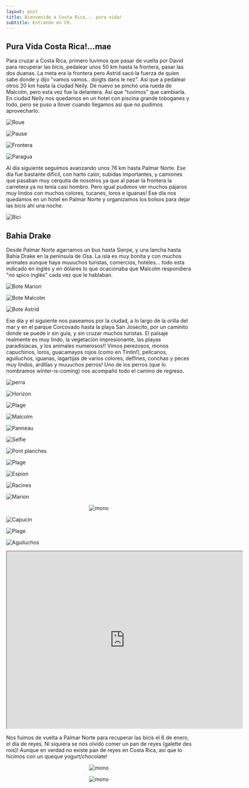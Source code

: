 ```yaml
---
layout: post
title: Bienvenido a Costa Rica... pura vida!
subtitle: Entrando en CR.
---
```



## Pura Vida Costa Rica!...mae

Para cruzar a Costa Rica, primero tuvimos que pasar de vuelta por David para recuperar las bicis, pedalear unos 50 km hasta la frontera, pasar las dos duanas. La meta era la frontera pero Astrid sacó la fuerza de quien sabe donde y dijo "vamos vamos.. doigts dans le nez". Así que a pedalear otros 20 km hasta la ciudad Neily. De nuevo se pinchó una rueda de Malcolm, pero esta vez fue la delantera. Así que "tuvimos" que cambiarla. En ciudad Neily nos quedamos en un hotel con piscina grande toboganes y todo, pero se puso a llover cuando llegamos así que no pudimos aprovecharlo. 

![Roue](https://lh3.googleusercontent.com/KCCAYS_HYTsG6WXfeYFuDbUAKrtRsDX18xhH0uC-SCVBW-mflmHQR1amtW_ZWIesRE7EguTdmqc8LpeOudw1ISJt4Hlt8dyoDYvZ2MSAPaE3HIkr79LuPIU2p_sxsR02CGUNX7zhMDgkTeXxndas4EZ8WSjAMGHdyqTyzV8RrAHYbZu4Nj8mD6wl-FQWvl3RbDyznQwpDYny1By7ZCSMMz66sNIhHtLy8P_fdq6-50XZrRYtvVXQPBIbjuIGsFkVQpEPLYC0fIKRB-erLkZF4UNbEZeg8P8mgIdzkNJ_pz2zlNKhEeWhRboXLiA4RlBBzTgTVYVteliU8TuZ9mzeRDIYjcA7DjZaaWwd4ThwwXj6oOwVRgixnDMz1PVwYH3iwdVF-ssE4xadXnAi71ZLXML8IfydH3j4OrfX2kM9Tlm4x5DoM6HvNNhqPBAQ-QsNFk4o7oE5nMgVREJXS1XN-0ArhCbzdwVgxn8Cy88eK-sMAcZbmciA14Pxja3cEQRL8FMPrAJIB6LKYA0RKENmD562vtXWiZrDk2CBEU9-1tVi504OQrpSYF5dsUk9II_4Tlzkp3FUVFrCrsfwMOu-M3zp9vfiyYvG1NF_tN3rurRyV9wet7Pb275P9-b6E1sBaQm7Qdwnw1zIsBEpG1lwuJtql5Cc9u58Dw=w915-h686-no)

![Pause](https://lh3.googleusercontent.com/l4ZJvrubnlV9o-YEgWW7wjSkEuRN1LEdu462XhHMmEmw4H6g1YrdRA38yq7jeAxuzz2aILZfg-47-LKRKVHxCdSiigArwpeFK7yI_9eGHWikGP2aArjNoPyjNfxOE-ojpwy2f3-VY5djtzaMXMXdwVJMo0u4MzZtAvlwqX8y0kscItc9FQNyQToah6ZprNNXBYtfHcLU3EslLXG9ceygmfQjw_Wp4yL73XYxUZuWeslTAeQe_JCnjjsAzv5tsFLM5wjh1I2Kk7VvEi8BBbAYWfoygtPRmDe5rUJM2y7WPkVSd0pEyjGcMk_mRYKDU92mbI1zIcTLPq5WbCrBlz8PQhynyv-43Ok6TRtMLPHsvFo6SPMW30pBUkK_3kP9dam476Es8_nX9ksLjeRp-oby51hkB-iVGDtdx4CZ9lGbNEGqgkx46YR5ki69dOGpFloKATwHookeTK9QDL6FJN5Ee98k5ZRXogu1F9GfZlSHXZn3aTVoRhK-WVpR4g9Q2naCwDq4_qefjUybyJr9k26HgLNMj9E0rZdZdASluZ5IOXjSKhJx-RurwscADQlkJnslkBTYFoV3cv7Rndlb-0qkf3kQBu0iR4K3_7_RHaJoEZmaPIsQkbHX7AmeDEQ2OOm_oeBcETgA7JHGAtoxhXQ8zcBgDeqqeMpiyg=w915-h686-no)

![Frontera](https://lh3.googleusercontent.com/67S19gQP2ACY2IMCoNpXxF11YttzEzvyvmdnIWNCSbZ4YtAHPefyp4uZPqtjDJSgTIaadgqn_3vuiEH8kh5KCVlQ1M44McaDARgK8aCj2Npq4QSqJyOeJDSfO9-omwTT-PrAL8Rrh7BmS3qgnHzMSt8IlkqbTTE_jcPsUC6gQt0xL51zaLitUytxvbE0jRi_X-G6Y4eVzy7tQbQsPFw0yaZiNLlbaUD86idc25CwUU2OC3yGcD--w4WaZzfqX0qtqreYscBlGq53_HlEW1fWQuER335UrMgqYVL84cePABehW4r02ScEeaUs5hUMAqTcTKntlKHU6GNEyYN9zrX9eSU-vADoDQ4UZ30XMQQy-p_vTR0Y9V6DDIpA9dfCL4s7qDnot2Up488-FbGGsYhXIvoDt6pFPd3hwYbO-xRnpoS4Ed8vHfHxXc762AS4R_mOp2WAGOsNfwEyPRhAphFcCyzbX8e-pmsxB9PQz_xOnaFgeBniqb-1dHXVMGaxIpwfkSNZ7CMBeIcUKb1D-Au2nbm9ht6ZYN_NtDuyCgYC1zBh0_isIWWZFuOqnQO9X5xi6PARc2sgBHnGtVuxVRovqzTuQIxO3wRXq_bR1J2JXs7U4NU4jWlYGIFPg7otTRlQnTuYvp2aSuTF5ReMmVzlMjD0AzGhw0B3TA=w582-h327-no)

![Paragua](https://lh3.googleusercontent.com/stB76iQFOOBzpJKEENwKvYRstq2mbzH64NptpY2ROo76kJhwCezgXtSA71gHq-2VlQ_4xLMcaKVxZE8wQlQudhLQ3oy04CAT4BppRpPv1Zs_fIbXS6H19rJ634WBx-LLOcrKjqA2fhGAGN6UlXhAQtb5rwuECz06Ctq5bRh1k3I8MBPTi-FzDOStE1tRvQkKAm2Z764AQTYpyfe7xeShR9UKDkgdA4PqIazJDiLdNcgbaYjq0-AwmBGtDyzjr9ko-N7x5x4wxbZVap2npREiZk_d3MwnMoLQDTtCF6yVGcXt7ThPX5XIQPdW-ZmG-im3lMoBbGU9K06iXyss--bI4KAEPIelTqm_Q7wClT7bJRiwZ8F9OUoS_ZfLEcvJIZtYJcIYDG0jVJZgs93ISpueeS7Wm5dD05n6L7hQV9FWCkcaEJ88rAm5Xuh4_4y_SHrKdfKmbw_PfGxlCqI714ipJPtNky685SxKPvai_N_ALY4UFpDFmXaGJe4QboWolLZch6_ncvzu_TCoFJeYMXBzj56GyTScc9cDtMMmUSz-SY8nMvEvw9xDYPzQelB20o-mjuIAFEe6aexXlDuoSJ0elpEk0nvpWMAmo1emnPN5sIFpCLr6Gl_B9aZBmhIwVGqXo5cUJti3VL6bLBnF14kG45eDORTocqeOmA=w1215-h684-no)

Al día siguiente seguimos avanzando unos 76 km hasta Palmar Norte. Ese día fue bastante difícil, con harto calor, subidas importantes, y camiones que pasaban muy cerquita de nosotros ya que al pasar la frontera la carretera ya no tenía casi hombro. Pero igual pudimos ver muchos pájaros muy lindos con muchos colores, tucanes, loros e iguanas! Ese día nos quedamos en un hotel en Palmar Norte y organizamos los bolsos para dejar las bicis ahí una noche. 

![Bici](https://lh3.googleusercontent.com/_a21QUHTXf7DBVhAdRWGe-J2M3wFtnFZLhUU1D-iDbMtQBZM_heMPAUDRT29RyE9xXizkbLbrk-0FbS7GdWG3atWskZXP_K7uDD-sE6N-cf_uSKpy4HMNL5cuZcGskJXKnBnSQnperKlIpP41dD4bTAZlOJ6HfqmNdLBcyyt6tywPXtkfPVTtGRCWy0SGXlmEbX-i-QABz_B1drMht3Sr8k2UxhgCMYmCaShFYKLyV63Iy8RGlm6-9zdK9nfNXuhN8dnj3u1kxkalV3Ljux1lZ00zhMU6DEwcpkJ5No83zuQ0MtGadg1sGD9hieS_K0F3yMaYI14dchl-0ZgFHruRZLtjqVvS0qyR7PF20yVjF6AI58Kh8fjixd5RTnHd4O-e2xkFCXQz9kCf7ZYTjSTLNzYwuZfJ_bQ9wVqrtv4D39zLgaw_vEEEns2n0Axx8HLVlD_mUvVtYA3nf17X43PldlVS0vOrcBx2_pIU8Qiu7-aTeXsOWwNI2D66xxlOlR_RMHUhP955iGotqc1vr3A4p7sVSRGFaxwIDraZicaAjkYwVqZN8-IuaX0LI3oLQV1zhPRLOBuvBJAnqdiU5hEzKNwsfMO5_5G_mzqppmrvTkg6A1YcYj-a9eU71z5pF5z7THI59tbtLlRmhzJWavWNDAZ-NKIK9HaZQ=w1215-h684-no)


## Bahia Drake

Desde Palmar Norte agarramos un bus hasta Sierpe, y una lancha hasta Bahía Drake en la peninsula de Osa. La isla es muy bonita y con muchos animales aunque haya muuuchos turistas, comercios, hoteles... todo esta indicado en inglés y en dólares lo que ocacionaba que Malcolm respondiera "no spico inglés" cada vez que le hablaban. 

![Bote Marion](https://lh3.googleusercontent.com/oRFgJc7AaiLzzM3qUS4cCGSot-EUo3yt-m4VibcPFF6z2cgp9rLsppzGDG3NAMq8LPfQgfnZumPzcZ7tKM3nzbnsSdPw28EUamEfo1ReOY71ulTLsgSuYn1hR1yfUti6-undx8qIuPX4vYn8dNL4fEdb4Y0oPZ1zDvcKJB12TPh7DQKv-BUxwvFz6yfBVOn_9_X0weMON7hgLU0XPQ2Ha6H8sQthNEhd9QNprtwZyFwfkn8rUo2qeG07O2wPBHkjHvrXagLkF03weuExvhYV0BurK2dtUuStwjXXTr7MarkPJtx848ap-QwVyzAnIB-qQN8gpgDdSQIrN84kNtrp75-zBnUkolSwMrcUXOKtKZKUe-kqocPa5E4FOlMTkFycr2Lib3Df2jm38znK_d7E_mbL0uV7lSY30DRRbkXdOMtHD41CGFeHXoO6GXYjqQDqIxMWPNQu0JCpbRlgcZIQr_SyoLtzGGFFQEBLaM8d1mmnNe_sQNEMoaX9u_hfemW5SOe8W29GpjsXbmMYSNRbzY0jtNuwtWNMBnsx7M-TKBPplMZfsiBGZaw3o-XBvn74JD7utLNfpYF83sp1T3EqaDTJtgqYEUxy4CddgmFDIG-x1vbsXPiGabD60HltOFo83y2nV_FaLEWHblAHsKtKMya6FS5scLD0TA=w1215-h684-no)

![Bote Malcolm](https://lh3.googleusercontent.com/h1G15H-pGTs08k8r1C61EOf8cHncbNa4_KBb0ybVS7epGF2WARQInxS6z6RA8WEk6lJDpwIOYhZoiMe4WVuitMc4e55PygVF3XPAVa_jVS-goFULoxs7sP_LQ5dwhoyohvjNqHDfGrRftghwOa5x4xEuZ74OCqjqfya_S_qN0knEmbdl8JITI3p13zWUQXBKvT1CkKUwYtG2XZsS35wpETXeNyBTK-49qhUetiHDC5mDfRivve-5fh29HAV3wQsqakoI8gLG5m5SiirB5M5qRZ6GDGJNHJL9TVs50IhYITlKFk5mGqpn251SlSDdBM7nrfq7NCfBiLl-w1Id4w5nkeLUgVqcDN5SiRssdT6vKCNYJ9cikZI-1MiiDD1uF9vZj6QtgqwMHM3sjeS6lTysqblZx6VZH7q5UM7iNOWAzaHiNoUedP9Zulm9c0BqUM1rk1fbeJoiIdj_1Sq8LKZM1ITf_awKLLKhBKdrkx1N9EY_NfgWnyAhbHyrLiqcjEnojVGZpZkGSDPa5MtpmKpknS6XlslfIkAZah0m93u49-RX4JVfNu-hdmqaQCF3AUPqWBYMFhStNae18EcPwEX5Hb7n7Geo4fMhbVcXf-cjomIEvbCKy8tvRIXkGY9G0dgIk90gXr_5Ikk7JDO92c_EFdAE-1xBvqu0kQ=w1215-h684-no)

![Bote Astrid](https://lh3.googleusercontent.com/F9JcRci0ZpUzGapIo6t5cv9JNZc7FfLa6prU6CEyqylfnE1v394bg95FfzCYcfyS5cxtmwPkrsOW7Gc3i5t2B5_AODzeYk0ese_OWtjduAF5YSOfDcOiWPtF2ynzDrSzMuQ9U_yl4uk7nEZv8X38fU8JTmhFwA-yVdYjC3A0v_RCldl_vQLuZx0nzTWb3fRhRCBe53JlYpOioppFkfsi1GzbpPKCmnAgOMaSVRxenZTPJpjBPhEfqgK9xrw0kRTqfmLoFqH1uX4Njh8y2XIeADrOWv8-Re9vmbaU6JMJZWiE19Paj-4Fne1NDg-PlIHha33tK4NjDuVWehRTu69zZSW9waRHXvJlZJ2th9PC2M6Qr2QJClHtaADbP-ndVaPCbxJp6bpaseNz29bTfkDlsMg5XSyxUpyLuWiI3BpPJSu-PspMaFV3FH8P39AeGv633GMyOHf-H65NyjuJMxAJaoJHE_T3OamrWG_zSKTmx3494i7nLENSwTRXEd0bWXsPczRzyruFbOP_PV0A95uHdinmZ3wlzMRagp3Mu6YLXt6qKEH2usNh9kXAhyboIRnglzTB5frcxth8lI9IgnyGmI7hh55KL2NVUZSU69z7i6gsXUbfSkzIGXHmH7UDQXeNbOSmxdZQJTLsi4unTbhC6jFZ7CtOIpiy-w=w1215-h684-no)

Ese día y el siguiente nos paseamos por la ciudad, a lo largo de la orilla del mar y en el parque Corcovado hasta la playa San Josecito, por un caminito donde se puede ir sin guía, y sin cruzar muchos turistas. El paísaje realmente es muy lindo, la vegetación impresionante, las playas paradisiacas, y los animales numerosos!! Vimos perezosos, monos capuchinos, loros, guacamayos rojos (como en Tintin!), pelícanos, aguiluchos, iguanas, lagartijas de varios colores, delfines, conchas y peces muy lindos, ardillas y muuuchos perros! Uno de los perros (que lo nombramos winter-is-coming) nos acompañó todo el camino de regreso.

![perra](https://lh3.googleusercontent.com/8jNrd-mXNlM0zJDjHUOfRDLCbYVrGS8r-a7u2sS_fG22Y508ql93R7ddM1xH0btHuFszr8tOD_WGsUI5HiB0iymShDKgm2sM9aQR07zYn-RlXSzTRv-fONYv1a8rQ3YoKnxcz6MUZn3adjsluCs5I2U7KRdWglmZ9zwpnHPYzSmkZqlOksFUh9_AgD55HDsegsy7XpBG7vyy4X_n8Filr1Gf26ZutpevnUWNU84cHS9EX6XoQxKCgIOCQcX8e-qoY_TegmscPKpcw4mvclmhU-pea-rHT7kjbWZOa_5k5FbCrHlRohcEPghUjE6lqKJzNYUPEhJf7BSIrtVzpgO9IWricA0SBx54oRRaSdOhrE-hYJmfStFm8J8daPbug0UgLFfjUkA9jV-S1_D9Ya24KIc1GnFHIbvvxjtsz9bjZ4BLLatRvH6Ou7jgGbtfD_8LB5AgGGF8t6CtAyy_4-tjWme57u7ajXyTRXdk7NrQ_wxXkcvrkDAwTqW6dvC8kRTbvyqcFB2rS6rXbux0CIGRdnzhW0SfWHmvCgfEHUELVxMq1gouEzztI3JrEnU5BJ_uaWDnGdIVuKhpF6W_7vko3753g73cFH7wCtC7HkkhJstnm1WVZ-6Gx6HokliqVIH82L5_GyMaezseMnzjsLEqLC0rTCZagVYvJA=w915-h686-no)

![Horizon](https://lh3.googleusercontent.com/7wpY-BZXy0NKxIeqEE2xYJ3Y2HwGY8mx8vmwG3vDybTa3w6eWjphXr2L32czDzvlvgISTvTZQwweMpsThew7eHam7jqpzC2f1u5MQSNrhaxGPKn4DsRqPrn3Ay3az5yxIINMxUqUMHMFVG-Qp8YlfSk8S_cttVN6nD0sMp5ruCY6jBk0jE3-ApMW5tzqQAIqmw5ZW8WWXk_7pIpuuGcrEneNYWbfxt-sGw1YxSRKs09YE-BOVbljBa2HdJTyYwTjnE0-jc2dQGTC0-wn13riqoISGG5GgarVXH9b52tJmiTdTzzojRRg8kofJWD-UfxILECgfzrkBNDkjvHGMUHOKjVrlNvCGqk5qHfkm3IuJgAQTQuVlLSFynCNnTmzCn-9F9GKyO5QXcwW3CJA1ZzI5LYxz7fHRU3HS5nw90_1ZXYCE3vLlxl3nH10FLQm2oobtAXgyFCptoCPoUomf_1rxcdCnLIIwVXEdTLVGf_lajvwzyzLrjziotzI9fwOFLnT0RY2xW4VCuNo0YCV4H2J2MCt-hotIORAugRmZy7DU6iyD_UDlkUr9z1Md7rk0_7mBzVCQEHebHVq-J8qIGg5OciFqWgJZldlml3Wfir89WycMDUj11HStQZbRyNGBqwt1zHkanAgpVpQ9iIgMwxNkDMrRwSuWQmdoQ=w1215-h684-no)

![Plage](https://lh3.googleusercontent.com/XPmxlv9hiMOFwUp5mt71XSUOrLdN1FbWh0ix6soDF7RqvO54mR44jmCmBBFHy7jsq3O5WhtBrpVy7o2600JK8jHLsQVjfkdR6VMAcw3T0Vjqs6zYkKOCnp4wH_ovrh2S9W1prEfrv2jdvs2coBfiLSGusKR7WmwsRbhw35bbzowrbI73WxeBw5VX0uMPzsy_fgaM8H9MQdPVw-sEcKIp8PXBBODxldmdrPF-u3GpgMopTwcU9UgTEJ9lHng0sNXZ-eM8MQPClU27Ev9D-9eBcBYg6NnQOTeimldLF12edI5qbkp2XhHzOixs6vw3Peuu8_PyAvDkXsZNNfsOMkR-lcx9iDAOLj4cmLH_B6wNmtoBdYUCDSuhcUO6jDo8MRg9s6ELZ1ydYuKuiZJXGIDwiqdUpEZ4xTR7-JfpQCn6kpteuL7no_XQnuteLBIJwaBmwE_nDqoT2WDsBGqAxJVuBym7GZigG7JE6Poc9ctwyJXL-Kgn-xw74srjtNJDBqxNl727iLbekWMx5WzXqxgGfIdXKlBVwAD6GmaHZmsLhgyTvidvqKyxEpqfDCLbli5n8Pjn9P41vhTDxvy0q7s-4S3OuWGr62lD8Lbn8lJ8NLM4558LJ_lCEqjC72pXQLrhV1tUSlgCoxPGkGsrAL_VBF_JTFwagLFbsQ=w915-h686-no)

![Malcolm](https://lh3.googleusercontent.com/f9pvNCXmHmgpWRhRmXpk0Xq-rtxD_OLgkQBupWh0D5mJjNY_bI-jlAXZfF_W-hUg56CC-djSCtZiLkLElyOuesOzT9fSsxvXtXtAl2HF6MOtz8sZn1Oz6DmYOTzJJiLpeKIWg_14XdSVIGvaGCPOkqRLggDaFHatiSNrZymU21Bwn9eauMWNMRIy-KS4HnSfdzbK8-Hh-m6qigNSONAjrjxAx7IM05Gd-pIWAI6oOEo84jnXayUaTnh6zdZG4aDAfge7SfXSkFKhtXB7AZa0c6iFsFlVV79gmlX3VPlRnFQgKpOFkILLvMMOM4Wiet4S1CjwLqCFNnQH_kF252KJxxchxA4AoCdXPOrFESplRkiCMDxSA9f2wIEfH3FtCfE9BEHPmZXLcAOfPLwjoJ_p9CSC3RMee1D48YUzdkjjb-uhsPTYHEPfuhSLa8hItNuKmQNd7JyeyLGjKhpPP3Kp71DmjRhVyDs4bi2OZzmG83qLHTmGei1ffXgNhSB5iM-s_SjvPDE9ZbDDmuejkKfIn0rCTpL6AnIYHsyysVkcPQNF5khubTOhPXpvMiDfvwrxQq0ZfczWHkxUEdXjZByiOWCvZhWlEWJHfqnCp03ccX9Q8bPjN6J5dWZr0XPEShyrYjNfAySSlz57hausX6QsSxIDiGJN88hpoA=w915-h686-no)

![Panneau](https://lh3.googleusercontent.com/bBK5H4HLXgZxU2CiKxO0hEwMuno-qxRYx7lGb5ZIpECjrMBu2uNOy6RtL-Ye8-fEmMCYn97izLyEHqaUIchy_g3qNAkA43nNC79dPdnQkeAbufdIm65v4Huz3G-3EAox6WRHmr9bhPTBuU1GocRw2rIo1cN0MMI8K_xLplSeDodtCkbLBhvGHljO5WqzaQZBnQuKOFBnrKMoOFL173-1OKuhSVwKWgnCGbLRum8oKIq7rRRYiC7k_iB-F61bhYmWKfTJ366Ze-Jg-LAvuExfq_4qr3BGd9mdjXbOCqMj9YCyv_eZz8c9VrcfQ8Hj-lbKlNnjgFESk-G04XGbG5KxLEcS0VaktupPPFkXRAQM1lhwntqHZnBgo0GB9lPG5s2L9k_YJs77-8Q447NQEx6UnRUrvS2z5J51PRz11jsWV0XKhqGTDT5IXAvOxMU8pSz5QNQ1ECQYZ0wngt5Si5yUYrRpSYWrvgH-0k2t6hSZ78dTJrFq1sPIRfMP0MqM7ZZdLrwwt6OcSfXXY7F1TES68DPnm3IqhTDNlYSyDS7RPR5ahzal1bUmw0R5lvzSmdJ743mhl6npzDTkOi5BCM1njyZcGkNykvru6Z2WyC_Ezfl9B2WsNd40KntjKD2jQ6JWJSSSKFiHUnVcbPj7rVq298WJQ4JVmKLfcg=w915-h686-no)

![Selfie](https://lh3.googleusercontent.com/7wU-67O2lTrcEp-FfSSR5bNk0cHD5Pa5Kw0nT3nODFqNH2FifUtwVLIjsyFPSY-xlbwE1DcgYeIM6j7Ebjubgi9Kv89LOvbzzqUegJuDsSLj9zVcMmdVF7hCIoL2HQxDJZ1bS-etmkniL2NdvsXoiH-mKIiX-s_LVv8DOmvZuMhSvKKO6QbBUbF8RgYkT9JqO2wcAr34ddkORzLr4DqieH3X_IVusQtA7N1tUhLuDh1nMrZXJqEaODal6C2D8o14RyHhh9BVhDe_eTEvHKxhpSwqFMEWX7Dpl0vUyRJwrDSGEsn1W26-E0_djx_mxOSXBLMfa2DKs-pJ1Pr3Ko0-fUoZxV5PRcC1Nja2SumD_Dljifws0QMxCG5OvkyFL_TzeVvsdfLgM8onSZLN0T-AtKIzCHFkAiIXgq2TfYeDsRiMhN4s603c_trNgIF2RwFAnuSqAUxLbQBvjrmUqCA-qMYWyWy8eVpffU8lEHSGr9NTJ-iCmmMxxgq3Ox7PSTOIaQ21VdeZqL8T6PMILdVPTNjtVvU7JF2I6s5YLYbfNO_zMt1JUWUX1PQTTPHgntwSe2wKSaxG2ToFSTf4t98XU2y4ikC7CrkQtSMSN5AT4g0M1qkgSifkYENo3ODEQEIc9FCkUnSLzJtqqRuSPDcw289kxT3ZQYNYQg=w915-h686-no)

![Pont planches](https://lh3.googleusercontent.com/gXJax69ZT5kyR8rj7DgJr59WOTcJzGucDym02pBTQCzAkFmUS9hRjRcQPbPEMFo0TygHPQ8p3gPlN9ghVmfhn_wfOMuSz0t7xP-f40KTCDWtEBYnWxrPTC2ZsDRXmqpHSOHGtZQHloA_TFj-J0UA_WlL5FMUM_NO9heNPy2FEyH45Tb-uhSQIldADnZRBprgFcEoisvDmil7IVTenjFEpG6CJC7haVCP9UDgcwYA_TBtC1ZvfoAWJP3z7y8h8OVtA-ACyXhj9_UeVUlXhSmAZSuMToAxxfVKk6tGlGI_PAzTcupaGzMlRBaBc97m5UdtYSeLf10Gp10OXxAGNSpetxvDlZdgFsYRPjRe3LJBOWs1DwuYORzq_d_c9o_RFksQaQBLmxvbhGSEc1XWP7hzsQGAdRaHFsPF2OY87LAGSgd3XkB-FQkFlnPW8MP3pcV2V9VJ72kbv0kiBi4Ais0Ci9nis5GarwkoA0Rcx8LO-pwrjywgp8iQkIQYUCuAgTr5-9S6DFJjFPA16r9wvOeCs1JUN1hZiR5A7PtToGiqmdWL3aeaU5oE6cinEfxXws_Xa2dHA5oXfBX6BaqkN8r96h0xro04OgOVVyuZJn0i9m7chnoHgUndVz7Ei4TyP9t_GvamAQlsa880XxmzA0vFSLmvEVIUenfuHg=w1215-h684-no)

![Plage](https://lh3.googleusercontent.com/VeD_3J6t15KnNiyS0HLO22Gvwm5KozOSecZCulJbYoBRpQAU6BXefQIeoGtYbQvjMoYwtCs4Zyx6XD6koIO92PgYuQXN1Bd0qOiJIJB6_09UAkk9tmvejZ8qE_jb5Lo9Q-rR45Kn2S6u2zY2NRvAhFJyMZDW2ThAC0ShnSnDftd1MD-izN7Yq3Axh1HtVkyv8-Dy7camiNsIwoLcdKgcFN3Jp92Yi_2vssq-uVsAJWkt8RHTU4BGTnW63eKB9gz5-ullC2jASrVzNipQrm5mCT7oOcRWHIYrPayDlh-ed88kCAQ-eQV-QIykaY4Dkm4nmJqS9H7jzF9wEDFa2O6VRt6RQUrjzI-MPiVHC_Pu2KqZL9nmzy0cMrY0KdYbfBwjKfq9R-kC5iXLyPG0NbyER-MAjmLgMzyzeq6bjCk92pTLJDNybHFBm5-vkcjtS76YFSOPp88LAT_Mh9FndYXTqVs5Ff3itjDvN8l86giFRzCfkYoQmkdGnSFZErr3lglk3VPu90X_gxAS8iK52IagJzi5z_Qiz-0zWohJd4dXI5qe9Mcd8bltezMu_CNuaezuY7_j8gU5hqW09BL4h_YkqdvPlZfGmS4M5C_0Gn_TODIT3v5qjfD4fOjXrdyGHwH0MLW3g3D0eeOmcF11rBGbZYHKEch8SgsuWQ=w1215-h684-no)

![Espion](https://lh3.googleusercontent.com/zhv9T-73Pt5bqnf3XCm7_9ekSaSocGTyneYFpVkF8eevV9W-6EA5DPfWt9j_cRE-mrLKCHsNQuh6ZGGtMUK7_V_R-KNrEqaYQiuoKbq0D3F3aIEdcto-3-_b4aKLaTFxppa39KqE4FlB_SQ1xJa4I22HMtzgikalUXgO01OA5vfEo1tUem63bG8TCtfbxW_R0AOmEvniRs08Ac8vgPvhVqSR3GqukYZCnpWYJXlsi3-ynARe0xpVMf1rY_Xow3jt9Vu30opa2aO9Tm1jb14YF2AZBYIj1RrD-ru1asA5WcUWKWb5nTfcbPL9yLMppw5CCMZnEoRnbwfqwZ8c7YKhdmNsck-zF8LRDQdgxJ68e5SASoKb8GOGkpu59EGsaUhO_sEyF1JEFYk6RFWf5sys1-aGR9tIe4uhj10m9vpSJYsb3b8jfIE1_cBoqvoHqR7hoWkXR8infcZkdjjKfLizwO9FyQ_LNm4qNIZn-EQjBGM-HZ-NJxiLIu3ia3dBqplZiHSIuUQ7E4h84hhoJpKU2oWdzRe4areS_heHZ2GH65CEwdIQT0eXejWaeWfVn8-1cf7NRVWGhs628Is7m_9uZBukoHa4bR0SSj5cJpsnU8JVdksF3Zwff3PnE0Z8Z_qW4e_R9ldFKqWREptpeaTG4RZlvtJbJit8Lw=w1215-h684-no)

![Racines](https://lh3.googleusercontent.com/7ygsstouTZPRxdfAt7BF_mBJ4xVqaWhPZjkqVNABWIhd4dxZ90J7b22124Het2s6lGNXh7amHn0sJHwwj7gPcGHUwv_rVzfH4sR_5IVwd_KBkjJZ6bPDMRxfqrJVysVyOYih_t0D65_sZjHGGC-RZan1oslSKccQ8TyUMjzEAEOwoipUNhPCe8aZ9R91fmSGzOVrdoykXlYPe6U79OyKjqyVDpwzUN4T59pBCG9SybVTcmqiTMws8HJWsH2Q2L4neCE0ls31HmgVW8cuJkle4vrBOjxLHmAsMJ7mY7JZQpKl12MsZ-AftJSHLsCqDl_69ohbe35s6yqYwjj2K0leehd97TwRzOVgJW2VbroYAKG6ocPZknFft11g0yo2O-yZKnv8ZY6RKL00tVymoGC3H7ik3GwB9GjChZMeqyu5ryZgRIevBji0fGK2QfMPmBBQbRUykbxhmamWFGcQmNAE37BgKhL2RwUzygOCGFJOG2z5cygJ9aRIvKIpQao1WOYs19siKgeMOKzKhJQQtUhLkpZIKpSOFTEz0DIZTN4T3kliJSI8kyf6x7aMCHwruJ4MYhN-VxArmno-0n2ZtnztRRP9p2FwxtsDCYZAvM5Q1aViOUhIrRWp-Zno63M8152iuK5xV8X_vUtttSl4ELn4T_a8IPJL8cNRlg=w915-h686-no)

![Marion](https://lh3.googleusercontent.com/jTBpcdk82GANk_6LdHkgscDVsHx0dvphE_rvImO-Gk7iFQ2-vBS5u9h097U3YhSj1wKP5Uafg-8rk3eOeVHk99GLaX8hT_t9CqB-_m7TV2UGm4fMU8p4w1Lb5f660Me-zEeEgglLU3MQl_ZB709ZNUMtbmZlDBxz_nt6yVlzrBR2en9qJAN54Q5g_suT5rawb8G3_0nt9WrRJAxcEWpzyhsorxC_rb7JsOeSWmvRBl2QeFnKmI2urq-s7OuIz1k4BiUJtq7IMxoAIaK0JunkkUDriWRJ6jGuUG8MfNyHSpa0Xjr_NX26hMpI5bq35hqlmQykMVQT4J3uzkTzpwh-RddrbApVHt1-ukviH2Y7JelDtINPTDKJNFtnRsUiCifdRCJCfZUBVIOm_WCKtF8XVsOtvgV9vQtMWpQ1Il0W-y0_4g2xA1GAI3wOxUl-1Cxic_ymDYvsPc7IiX8jj17RHzn4_EnoYRBvTF9bOKmk_pTPQKKKa-6uWJvbuZJMFIHmP24K-p0otbsaBd6Z67ot7z0fpj2fPvhJIIU5o7gcoz407QgCBFK55IS8SVL2f9SeCShfkyvArIaDQdvKJ-LK2HyMk6hudGUDkllbDXHlyW5h9tk2oXUmGQ3tCoZNRuDKhzR2XXvbpeYFBiiF-G0llvkxV2EOL2mHYw=w915-h686-no)

<p style="
    text-align: -webkit-center;
"><img src="https://lh3.googleusercontent.com/C6uaZ_u22twndTuFF5rMRn7hEKIzegBIBIn2tvHoqTO0TxZOoMxu2ECehCxyhEHmUZeAiq7ahZCporaLtAA0LizG6r-dMavddDKAj4WoCHKOMfjNtekMzLnYVREK_6R4-3xrkP2Td2ke707Jwn-PZV38YDAf055u748UyZsujZP5G6B_i7ByB4u0-NIEfVYx849f8s2xvpSnxuBJ92HQrgTBK0_ODHkQvWaAZw3Ahuap07bSEdIJgBKHyCZ-hOBXGSt-vUAtmI-QZjLrKdL3QQQqU7TRpcXstwfNHwehQcEV3ppQJomKglkZicLfu4-0LMxeraiw3bqo9YXEYap1yD5CJN5Ka87YVJ7qWns5vWV-97qPfad0d-E1m3cFnjuqd4etOEIe-yq7-34Q_QFZbJ17sKjSxBOTAKRETzRXWtlObpA9MA53dPjwUD0CktCXoZ5NE86GfNEiESqlNpGppK2hTK6k2Z2Fyx3I7MKwbf1j9qeV2hqA9D3eOjoi0_7kcOzO7f8pXJTQUmjGJfnijTHv8Jq8jqXWZsZY6VQ43fPMXmEp8DmXrcLU4orouhQI4E9gvrsmjLarKm5ipfEMFWvytvjW_3g2QVZRJjvpyA1a3-fdm63qQy9QQGF-KbW0oucfDqylv9kqdTS4lx3ObjDAbffkINZcpg=w515-h686-no" alt="mono" style="

    width: 50%;
"></p>

![Capucin](https://lh3.googleusercontent.com/RHszUk0ucdoyCQ13AeRMYpN-c0l2aebOsqEOQk6909iNV6VrfUL9J6QgRh1x1V99V-NAW1xqm4nKRL6MgGK-IjvALDENZUlDlPw2q3HuST26ABYWzwtLzowhkz1Uu5sr7yi_idcM3hiuoBbgezAeLCqwr-v8zDBgioJunV9Q68T8Vc_IWCTeVQn2D1_G997ATG1NQIVq4KpqtPrLwOvPrNW1Qkt2IjOIEvpIyfV05mHtopzApVPIGlcUEf2PGkW6kEc2alIrABPKrKiRFTXy5XUG94fp0OiGrzwmVPYvIFbGZNLcKbbfk6doFwOCXiTMJSGnVdjUulRKW5aNiftCzipFWECMt1AQRhnPeRxuNkKiXV9XB0AvJCaV6H1Xnu1JmqMe_Fs2vgASIgMpi-TtpAIfs79kcnFW9vcMy4uo33gdi5ZqqCn9UyozxmP15mjvY8HLop7RbUfHHa_o7jvkpEf8uaf356D5I_YmHHjDy191rcwkDFeIf893PL3QYzm91SQIBepxOO5E3CVbl5SxIbi5u0o6ObqW4u7EsoXi5lPik2ov3VrVaZ3Go2uCiL2CiBI-_sV3BosUrWBqSQg07rTxo76cThJ5fwWXYDDVYDWvdJlDrVJ8UHFMV9a2f6Dz4_V8ofZZQpPcTaarW2LphEqDpKdW1F5QVA=w915-h686-no)

![Plage](https://lh3.googleusercontent.com/mzkS_bBdBWrgockbky4OtbQeCI34d6pmwwu7_dBK3xOzBRsid3DNqFE7VmM7kkecKB-IFzFqgdc7a4sBvTtkD1r0T_Fd7oGexX48bC_O_2MGfbUQqqizMXzKHkUqEQLytzW7OQB4IlYjjWdHYBPTR4D1Wcgu4tZuv6jJE3VUwRW1yXrZtmsP4po843my9hjOFQbH0gYRqCS77iRLQvbcAlcDa442PSuE0IsFh7lrJb1D5xxVlmFtqyFVuyXStrRuWUgV02zLAZ_bB9OdJD87qn-X2GQ9NOXq4MHmYAZQqPE1tkkkNoBnQlfNIaBjvx6bT4xzrHGL5GZAA9WU8OkaRYXFrfidySIW1mNa-2J9UPjsChGVznYVh3c8hpAjPtM8fa2zd65IqvWurlzmNUA3WS_D1iZkRD4BKu9ceX99vvAVQmTYMD_0GQtLuwMsWio8n6WOxB0C6NHCsiJMSTEoKu3xSc5jvXlYiEqWNQ7DjcQOr2gxTfuxkTPy0cNcRGoDMmTRvrckYdyFGbnNV1rH7EpU2Y0AAkRqzY20yDHLJC7oOzS45_YFWKoJh072iMtV9fzKKEuNP6XMtjtXvVrc_gcjA6pe8y1Q9bEqPDYa2sU5O_364Bpw33PCAW3Uks2g64xmMkKBnhcTWxjB5kykfLGOpt0HDGUvCw=w915-h686-no)

![Aguiluchos](https://lh3.googleusercontent.com/QjHFr9Ixu6w3ETbNZsoQo0FIIMseUiYhjvdhRF7X2VmMUOcUaOW04DGakMaC49IfhZy1ruQKWy3HmcfqNWp-QjgsDVcsmBBWXww-yRh0W9T64zP-4sOEwHe63jLJm2FpIN-50el3SydV5Q8b1qnVYL67yc-lpSOb5-l9K_2mPjyYJh3IyySszQjf32WcHejEaXLf63ZX22iIMPf9TYIefVwM0-ZQt63sq33OTckeHKP2WeTDCgoWhY2RAQRO1lFqDhP8fcXf8m7OzHepnAWOnK56v2Lqt180ITbP_fiqJwwUDmSoAQ96HLrRCnInvZokQLyKCoPKhk8d47lSXcRVZky4AU0yhPKyJXHKYK2nAqHyDUASv4oqzwP-UJ4b4dr62Ci0jNkkREMaGQm91Ny4dDheIUKb8tY24tQMoNUy4OQdz99yZGUc9Q8N_z983MmBo4B1knZt-HZW5HNMAJVZ7ZcZMcKFSXoVL81ad46iagl2oRMZftDT7XemnwlL-Ks1Kualz2ZT3NggetD2PEGU3tsSS04rVXvSL5-NHNpemytBCXKO0_bhg9lACQic-ZRFCLt_0Jk6Z4g-koAnP3AXZ7GM_j2Po5ySi8bYTEvAyjzrzSUpEFNQwrIY9fUWWKc3HYGNZYdfU2oBrABzOYRgRHaHtJcbBURTTw=w915-h686-no)

<iframe src="https://drive.google.com/file/d/1bk6mmzP2rmzmGl6rR-M3TLd8CFmyLMy24g/preview" width="640" height="480"></iframe>

Nos fuimos de vuelta a Palmar Norte para recuperar las bicis el 6 de enero, el día de reyes. Ni siquiera se nos olvidó comer un pan de reyes (galette des rois)! Aunque en verdad no existe pan de reyes en Costa Rica, así que lo hicimos con un queque yogurt/chocolate!

<p style="
    text-align: -webkit-center;
"><img src="https://lh3.googleusercontent.com/-77hQtMtDl6B07YGGn4d_WYTIf6ZMonABt5r81UoEr03g13qSVGmEpV3rgVSNMwVmu6mLUQRS40wJH4uDqXrUv7E0Z52K_H2mqFwTcI_pfYddowUjJFOBRJsZ_r7WuYYzHzzuZdO4DYP6Jtn2c6IGvwYUHh4o_o6ri_UCB808BBNrHQBYZjLOTXBKrzzvTRewKMcDqnmwTdd54i2hvBMdiZlSRa9MmKDNRM3nYUjIBIB_oV7VwGhEWS_jJiTqifN6RsgjIt2oCbqICFDk6PUN6cfmzO0OAF7O5F8PlbtHZDNH5QXR9B3MnM5jS_HR3rHlKx7n8SHNoTD1x5RgM970w8rd1leZEwlAMYPUNSoc89CqKM5Vk0viwl01yBRTPkN69SE72PtOvbYhhtZwkIhmuT0DAJ-wE8Wk4556ULkgCMRK3adN6a1n6pyeh1onWnCUXIQjWhoT79NZS-aWcdKGr74IcmInl6e3iWgz5wb82cCQp4jsNzmeTS4bnyMAg1ylQZW5K_PHfs5hKTvdsnD2F5zncODh2mTgmCgDxHlQ17nqgF8Rsz5vu74t39-MouvmTCTodcFf1rP8gAcDQ-MDOsQlREcAxk4Guut3LIDX6GXu9SfdxFpG9aUVfd-oQ5_-MDbkqwSmh7_fUBcanAO3Q7Q-OoSWjzHmg=w386-h686-no" alt="mono" style="

    width: 50%;
"></p>
<p style="
    text-align: -webkit-center;
"><img src="https://lh3.googleusercontent.com/JAlY0LQliUhoW1VZmPzniNVPyztiAhmXJHGdspxliih8qUf6PfOK38ZrLwSHiZhDe8kBnk7Yz3K9DWCedADNoQyjlEs2pGVtKlmpFL0fDVUVJ6rq_Nh6O1lXJQqpslPQ6JL2VEco95HS690WDdYgHzkokPNZjegmIhSe8khmo0UabVq0PbCGlBi42-0CpZO-tobci3zJbyQA_Dam5yw1dfuO2myKonWiPjBC5EAHW2BJjh-Se6F6KFCl1zyNC3AmvatnttrrfBM0SzF--01nEI6MctXFbO8Kdtf_vFEHQoPbIZP7gmAg7K-iOf6pdkYvFhyXeggVkIy3_icBz0Ac7l401Ludo5O2fjpj0yz3Y7SEDXZSEahzOY93gNiOjUrYzzxA1LaKOOb-C5AHQXPLcVUdnfSTfW8ZhdBMl52M57X4OP6hFiPNzz4kT6ymXvdGNl16P0PHgiiwIIYEDy6ZqSoxlVUII11QfSg8vRVGNvf8HRgYgapzzE_jlonNq_T4Ku7OBL1UxtyYH1uYDIW-AGUwKvwPTXpLpHR_DCzankdBoJJvg69o8dD5wk6YG7jZTKN5exPaRSeiNKrrWsQK0dCQ3RmBJo1XWZfpjTcs1ReV2tdBNEZ0gRh9soHVu60nV49Pe-fSYmb0VGISGXVZZwrmnZpSDh9FmQ=w386-h686-no" alt="mono" style="

    width: 50%;
"></p>


